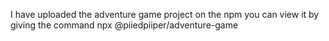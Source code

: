 I have uploaded the adventure game project on the npm you can view it by giving the command
npx @piiedpiiper/adventure-game
